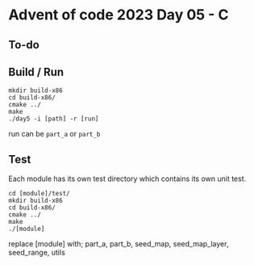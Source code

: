 # Advent of code 2023 Day 05 - C

## To-do



## Build / Run

```
mkdir build-x86
cd build-x86/
cmake ../
make
./day5 -i [path] -r [run]
```

run can be `part_a` or `part_b`

## Test

Each module has its own test directory which contains its own unit test.

```
cd [module]/test/
mkdir build-x86
cd build-x86/
cmake ../
make
./[module]
```

replace [module] with; part_a, part_b, seed_map, seed_map_layer, seed_range, utils